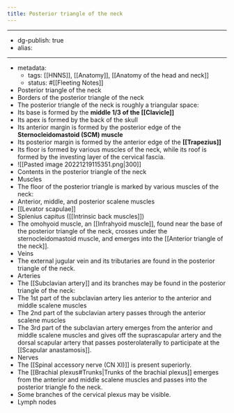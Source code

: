 ```yaml
---
title: Posterior triangle of the neck
---
```


- --
- dg-publish: true
- alias:
- --
- metadata:
	- tags: [[HNNS]], [[Anatomy]], [[Anatomy of the head and neck]]
	- status: #[[Fleeting Notes]]
- Posterior triangle of the neck
- Borders of the posterior triangle of the neck
- The posterior triangle of the neck is roughly a triangular space:
- Its base is formed by the **middle 1/3 of the [[Clavicle]]**
- Its apex is formed by the back of the skull
- Its anterior margin is formed by the posterior edge of the **Sternocleidomastoid (SCM) muscle**
- Its posterior margin is formed by the anterior edge of the **[[Trapezius]]**
- Its floor is formed by various muscles of the neck, while its roof is formed by the investing layer of the cervical fascia.
- ![[Pasted image 20221219115351.png|300]]
- Contents in the posterior triangle of the neck
- Muscles
- The floor of the posterior triangle is marked by various muscles of the neck:
- Anterior, middle, and posterior scalene muscles
- [[Levator scapulae]]
- Splenius capitus ([[Intrinsic back muscles]])
- The omohyoid muscle, an [[Infrahyoid muscle]], found near the base of the posterior triangle of the neck, crosses under the sternocleidomastoid muscle, and emerges into the [[Anterior triangle of the neck]].
- Veins
- The external jugular vein and its tributaries are found in the posterior triangle of the neck.
- Arteries
- The [[Subclavian artery]] and its branches may be found in the posterior triangle of the neck:
- The 1st part of the subclavian artery lies anterior to the anterior and middle scalene muscles
- The 2nd part of the subclavian artery passes through the anterior scalene muscles
- The 3rd part of the subclavian artery emerges from the anterior and middle scalene muscles and gives off the suprascapular artery and the dorsal scapular artery that passes posterolaterally to participate at the [[Scapular anastamosis]].
- Nerves
- The [[Spinal accessory nerve (CN XI)]] is present superiorly.
- The [[Brachial plexus#Trunks|Trunks of the brachial plexus]] emerges from the anterior and middle scalene muscles and passes into the posterior triangle fo the neck.
- Some branches of the cervical plexus may be visible.
- Lymph nodes